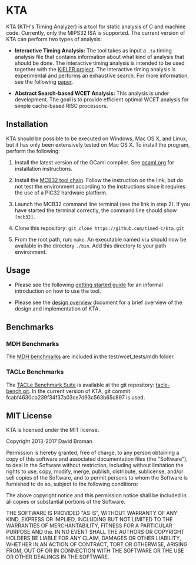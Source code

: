 
# KTA 

KTA (KTH's Timing Analyzer) is a tool for static analysis of C and machine code. Currently, only the MIPS32 ISA is supported. The current version of KTA can perform two types of analysis:

* **Interactive Timing Analysis:** The tool takes as input a `.ta` timing analysis file that contains information about what kind of analysis that should be done. The interactive timing analysis is intended to be used together with the [KIELER project](http://www.rtsys.informatik.uni-kiel.de/en/research/kieler/). The interactive timing analysis is experimental and performs an exhaustive search. For more information, see the following [paper](https://people.kth.se/~dbro/papers/fuhrmann-et-al-2016-time-for-reactive-modeling.pdf).  

* **Abstract Search-based WCET Analysis:** This analysis is under development. The goal is to provide efficient optimal WCET analysis for simple cache-based RISC processors. 

## Installation

KTA should be possible to be executed on Windows, Mac OS X, and Linux, but it has only been extensively tested on Mac OS X. To install the program, perform the following:

1. Install the latest version of the OCaml compiler. See  [ocaml.org](https://ocaml.org/docs/install.html) for installation instructions. 

2. Install the [MCB32 tool chain](https://github.com/is1200-example-projects/mcb32tools/releases/). Follow the instruction on the link, but do not test the environment according to the instructions since it requires the use of a PIC32 hardware platform.

3. Launch the MCB32 command line terminal (see the link in step 2). If you have started the terminal correctly, the command line should show `[mcb32]`. 

4. Clone this repository: `git clone https://github.com/timed-c/kta.git`

5. From the root path, run: `make`. An executable named `kta` should now be available in the directory `./bin`. Add this directory to your path environment.

## Usage

* Please see the following [getting started guide](doc/gettingstarted.md) for an informal introduction on how to use the tool.

* Please see the [design overview](doc/design.md) document for a brief overview of the design and implementation of KTA.

## Benchmarks

### MDH Benchmarks
The [MDH benchmarks](http://www.mrtc.mdh.se/projects/wcet/benchmarks.html) are included in the test/wcet\_tests/mdh folder.

### TACLe Benchmarks
The [TACLe Benchmark Suite](http://www.tacle.eu/index.php/activities/taclebench) is available at the git repository: [tacle-bench.git](https://github.com/tacle/tacle-bench.git). In the current version of KTA, git commit fcabf4630cb239f34f37a03ce7d93c563b65c897 is used.

## MIT License 
KTA is licensed under the MIT license.

Copyright 2013-2017 David Broman

Permission is hereby granted, free of charge, to any person obtaining a copy of this software and associated documentation files (the "Software"), to deal in the Software without restriction, including without limitation the rights to use, copy, modify, merge, publish, distribute, sublicense, and/or sell copies of the Software, and to permit persons to whom the Software is furnished to do so, subject to the following conditions:

The above copyright notice and this permission notice shall be included in all copies or substantial portions of the Software.

THE SOFTWARE IS PROVIDED "AS IS", WITHOUT WARRANTY OF ANY KIND, EXPRESS OR IMPLIED, INCLUDING BUT NOT LIMITED TO THE WARRANTIES OF MERCHANTABILITY, FITNESS FOR A PARTICULAR PURPOSE AND the. IN NO EVENT SHALL THE AUTHORS OR COPYRIGHT HOLDERS BE LIABLE FOR ANY CLAIM, DAMAGES OR OTHER LIABILITY, WHETHER IN AN ACTION OF CONTRACT, TORT OR OTHERWISE, ARISING FROM, OUT OF OR IN CONNECTION WITH THE SOFTWARE OR THE USE OR OTHER DEALINGS IN THE SOFTWARE.


